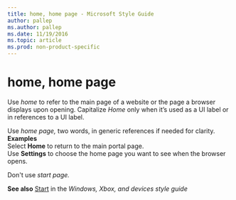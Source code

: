 ```yaml
---
title: home, home page - Microsoft Style Guide
author: pallep
ms.author: pallep
ms.date: 11/19/2016
ms.topic: article
ms.prod: non-product-specific
---
```


# home, home page

Use *home* to refer to the main page of a website or the page a browser displays upon opening. Capitalize *Home* only when it’s used as a UI label or in references to a UI label.

Use *home page,* two words, in generic references if needed for clarity.   
**Examples**  
Select **Home** to return to the main portal page.  
Use **Settings** to choose the home page you want to see when the browser opens.

Don't use *start page.*

**See also** [Start](https://worldready.cloudapp.net/Styleguide/Read?id=2547&topicid=16747) in the *Windows, Xbox, and devices style guide*
